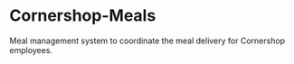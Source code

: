 # Cornershop-Meals
Meal management system to coordinate the meal delivery for Cornershop employees.
